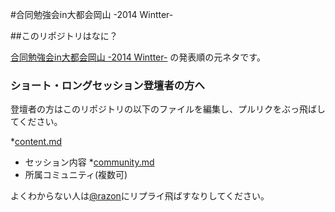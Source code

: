 #合同勉強会in大都会岡山 -2014 Wintter-

##このリポジトリはなに？

[合同勉強会in大都会岡山 -2014 Wintter-](http://gbdaitokai.doorkeeper.jp/events/15289) の発表順の元ネタです。  

### ショート・ロングセッション登壇者の方へ
登壇者の方はこのリポジトリの以下のファイルを編集し、プルリクをぶっ飛ばしてください。

*[content.md](https://github.com/gbdaitokai/gbdaitokai2014winter/blob/master/content.md)
  - セッション内容
*[community.md](https://github.com/gbdaitokai/gbdaitokai2014winter/blob/master/community.md)
  - 所属コミュニティ(複数可)

よくわからない人は[@razon](https://twitter.com/razon)にリプライ飛ばすなりしてください。
